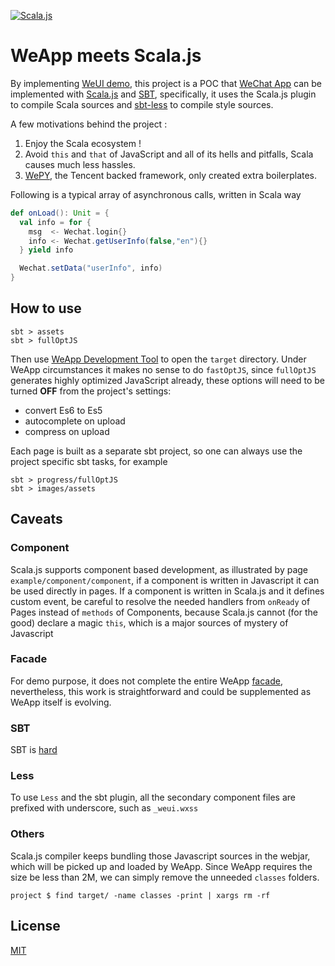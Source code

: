[![Scala.js](https://www.scala-js.org/assets/badges/scalajs-0.6.17.svg)](https://www.scala-js.org)

# WeApp meets Scala.js

By implementing [WeUI demo](https://github.com/Tencent/weui-wxss/), this project is a POC that [WeChat App](https://github.com/Wechat-Group/awesome-wechat-weapp)
can be implemented with [Scala.js](https://www.scala-js.org/) and [SBT](https://www.scala-sbt.org/), specifically,
it uses the Scala.js plugin to compile Scala sources and [sbt-less](https://github.com/sbt/sbt-less#sbt-less) to compile style sources.

A few motivations behind the project :

1. Enjoy the Scala ecosystem !
2. Avoid `this` and `that` of JavaScript and all of its hells and pitfalls, Scala causes much less hassles.
3. [WePY](https://tencent.github.io/wepy/), the Tencent backed framework, only created extra boilerplates.

Following is a typical array of asynchronous calls, written in Scala way

```Scala
def onLoad(): Unit = {
  val info = for {
    msg  <- Wechat.login{}
    info <- Wechat.getUserInfo(false,"en"){}
  } yield info

  Wechat.setData("userInfo", info)
}

```
## How to use

```
sbt > assets
sbt > fullOptJS
```

Then use [WeApp Development Tool](https://mp.weixin.qq.com/debug/wxadoc/dev/devtools/download.html) to open the `target` directory.
Under WeApp circumstances it makes no sense to do `fastOptJS`, since `fullOptJS` generates highly optimized JavaScript already,
these options will need to be turned **OFF** from the project's settings:

 - convert Es6 to Es5
 - autocomplete on upload
 - compress on upload

Each page is built as a separate sbt project, so one can always use the project specific sbt tasks, for example

```
sbt > progress/fullOptJS
sbt > images/assets
```

## Caveats

### Component

Scala.js supports component based development, as illustrated by page `example/component/component`, if a component is written in Javascript
it can be used directly in pages. If a component is written in Scala.js and it defines custom event, be careful to resolve the needed handlers
from `onReady` of Pages instead of `methods` of Components, because Scala.js cannot (for the good) declare a magic `this`, which is a major
sources of mystery of Javascript

### Facade

For demo purpose, it does not complete the entire WeApp [facade](https://mp.weixin.qq.com/debug/wxadoc/dev/api/), nevertheless,
this work is straightforward and could be supplemented as WeApp itself is evolving.

### SBT

SBT is [hard](http://www.lihaoyi.com/post/SowhatswrongwithSBT.html)

### Less

To use `Less` and the sbt plugin, all the secondary component files are prefixed with underscore, such as `_weui.wxss`

### Others

Scala.js compiler keeps bundling those Javascript sources in the webjar, which will be picked up and loaded by WeApp. Since WeApp requires the size be less than 2M, we can simply remove the unneeded `classes` folders.

```
project $ find target/ -name classes -print | xargs rm -rf
```

## License

[MIT](http://opensource.org/licenses/MIT)
